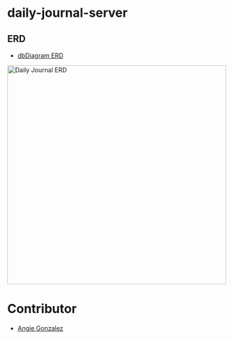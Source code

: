 # daily-journal-server

## ERD
- [dbDiagram ERD](https://dbdiagram.io/d/644453556b3194705107ac7d)
<img width="500" alt="Daily Journal ERD" src="https://user-images.githubusercontent.com/114124374/233908820-d15093f7-3abe-4826-87b7-808dfe0eb657.png">
 

# Contributor
- [Angie Gonzalez](https://github.com/AngieMGonzalez)

